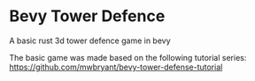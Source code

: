 # Bevy Tower Defence
A basic rust 3d tower defence game in bevy

The basic game was made based on the following tutorial series:
https://github.com/mwbryant/bevy-tower-defense-tutorial

